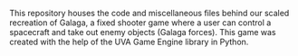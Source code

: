 This repository houses the code and miscellaneous files behind our scaled recreation of Galaga, a fixed shooter game where a user can control a spacecraft and take out enemy objects (Galaga forces). This game was created with the help of the UVA Game Engine library in Python.
